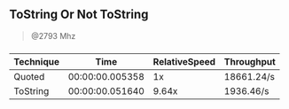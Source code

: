 
ToString Or Not ToString
------------------------
> @2793 Mhz


### 


|Technique|Time           |RelativeSpeed|Throughput|
|---------|---------------|-------------|----------|
|Quoted   |00:00:00.005358|1x           |18661.24/s|
|ToString |00:00:00.051640|9.64x        |1936.46/s |




